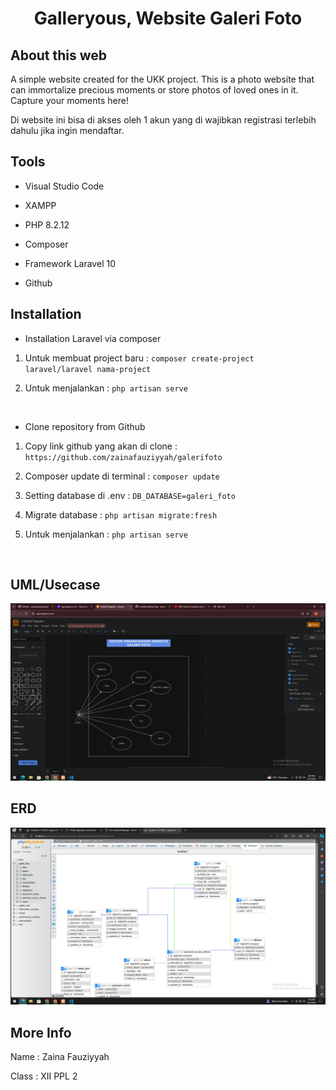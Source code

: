# <p align="center">Galleryous, Website Galeri Foto</p>


## About this web


A simple website created for the UKK project. This is a photo website that can immortalize precious moments or store photos of loved ones in it. Capture your moments here!


Di website ini bisa di akses oleh 1 akun yang di wajibkan registrasi terlebih dahulu jika ingin mendaftar.


## Tools


- Visual Studio Code

- XAMPP

- PHP 8.2.12

- Composer

- Framework Laravel 10

- Github


## Installation


- Installation Laravel via composer


1. Untuk membuat project baru : ` composer create-project laravel/laravel nama-project `


2. Untuk menjalankan : ` php artisan serve `

<br>

- Clone repository from Github


1. Copy link github yang akan di clone : ` https://github.com/zainafauziyyah/galerifoto `


2. Composer update di terminal : ` composer update `


3. Setting database di .env : ` DB_DATABASE=galeri_foto `


4. Migrate database : ` php artisan migrate:fresh `


5. Untuk menjalankan : ` php artisan serve `

<br>

## UML/Usecase


![alttext](https://github.com/zainafauziyyah/galerifoto/blob/main/Screenshot%20(2).png?raw=true)



## ERD


![alttext](https://github.com/zainafauziyyah/galerifoto/blob/main/public/Screenshot%20(1).png?raw=true)


## More Info


Name : Zaina Fauziyyah

Class : XII PPL 2

